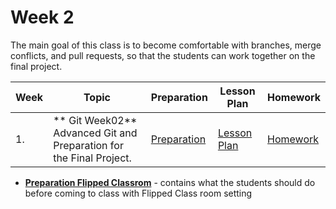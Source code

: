 # Week 2

The main goal of this class is to become comfortable with branches, merge conflicts, and pull requests, so that the students can work together on the final project.

| Week | Topic | Preparation | Lesson Plan | Homework |
| ---- | ----- | ---- |----------|--------|
| 1. | ** Git Week02**  <br>  Advanced Git and Preparation for the Final Project. | [Preparation](/preparation.md) | [Lesson Plan](/lesson-plan.md) | [Homework](/homework.md) |

 - **[Preparation Flipped Classrom](preparation_flipped_classroom.md)** - contains what the students should do before coming to class with Flipped Class room setting




